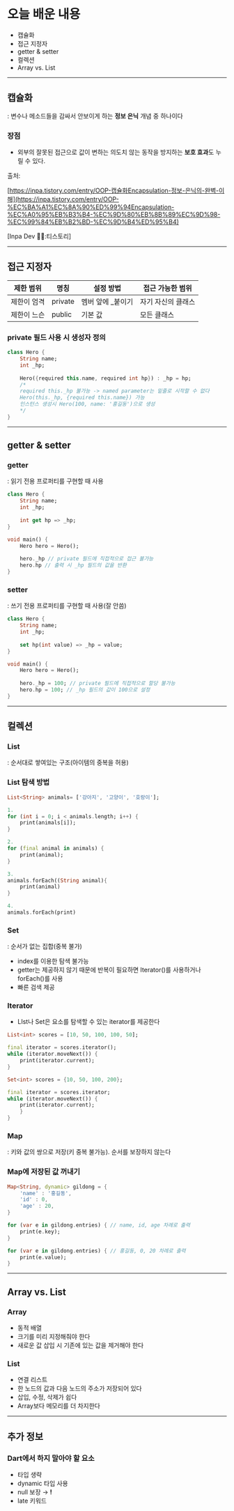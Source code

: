 # 오늘 배운 내용

- 캡슐화
- 접근 지정자
- getter & setter
- 컬렉션
- Array vs. List

---

## 캡슐화

: 변수나 메소드들을 감싸서 안보이게 하는 **정보 은닉** 개념 중 하나이다

### 장점

- 외부의 잘못된 접근으로 값이 변하는 의도치 않는 동작을 방지하는 **보호 효과**도 누릴 수 있다.

출처:

[https://inpa.tistory.com/entry/OOP-캡슐화Encapsulation-정보-은닉의-완벽-이해](https://inpa.tistory.com/entry/OOP-%EC%BA%A1%EC%8A%90%ED%99%94Encapsulation-%EC%A0%95%EB%B3%B4-%EC%9D%80%EB%8B%89%EC%9D%98-%EC%99%84%EB%B2%BD-%EC%9D%B4%ED%95%B4)

[Inpa Dev 👨‍💻:티스토리]

---

## 접근 지정자

| 제한 범위 | 명칭 | 설정 방법 | 접근 가능한 범위 |
| --- | --- | --- | --- |
| 제한이 엄격 | private | 멤버 앞에 _붙이기 | 자기 자신의 클래스 |
| 제한이 느슨 | public | 기본 값 | 모든 클래스 |

### private 필드 사용 시 생성자 정의

```dart
class Hero {
	String name;
	int _hp;
	
	Hero({required this.name, required int hp}) : _hp = hp;
	/* 
	required this._hp 불가능 -> named parameter는 밑줄로 시작할 수 없다
	Hero(this._hp, {required this.name}) 가능
	인스턴스 생성시 Hero(100, name: '홍길동')으로 생성
	*/
}
```

---

## getter & setter

### getter

: 읽기 전용 프로퍼티를 구현할 때 사용

```dart
class Hero {
	String name;
	int _hp;
	
	int get hp => _hp;
}

void main() {
	Hero hero = Hero();
	
	hero._hp // private 필드에 직접적으로 접근 불가능
	hero.hp // 출력 시 _hp 필드의 값을 반환
}
```

### setter

: 쓰기 전용 프로퍼티를 구현할 때 사용(잘 안씀)

```dart
class Hero {
	String name;
	int _hp;
	
	set hp(int value) => _hp = value;
}

void main() {
	Hero hero = Hero();
	
	hero._hp = 100; // private 필드에 직접적으로 할당 불가능
	hero.hp = 100; // _hp 필드의 값이 100으로 설정
}
```

---

## 컬렉션

### List

: 순서대로 쌓여있는 구조(아이템의 중복을 허용)

### List 탐색 방법

```dart
List<String> animals= ['강아지', '고양이', '호랑이'];

1. 
for (int i = 0; i < animals.length; i++) {
	print(animals[i]); 
}

2.
for (final animal in animals) {
	print(animal);
}

3.
animals.forEach((String animal){
	print(animal)
}

4.
animals.forEach(print)
```

### Set

: 순서가 없는 집합(중복 불가)

- index를 이용한 탐색 불가능
- getter는 제공하지 않기 때문에 반복이 필요하면 Iterator()를 사용하거나 forEach()를 사용
- 빠른 검색 제공

### Iterator

- LIst나 Set은 요소를 탐색할 수 있는 iterator를 제공한다

```dart
List<int> scores = [10, 50, 100, 100, 50];

final iterator = scores.iterator();
while (iterator.moveNext()) {
	print(iterator.current);
}

Set<int> scores = {10, 50, 100, 200};

final iterator = scores.iterator;
while (iterator.moveNext()) {
	print(iterator.current);
	}
}
```

### Map

: 키와 값의 쌍으로 저장(키 중복 불가능). 순서를 보장하지 않는다

### Map에 저장된 값 꺼내기

```dart
Map<String, dynamic> gildong = {
	'name' : '홍길동',
	'id' : 0,
	'age' : 20,
}

for (var e in gildong.entries) { // name, id, age 차례로 출력
	print(e.key); 
}

for (var e in gildong.entries) { // 홍길동, 0, 20 차례로 출력
	print(e.value);
}
```

---

## Array vs. List

### Array

- 동적 배열
- 크기를 미리 지정해줘야 한다
- 새로운 값 삽입 시 기존에 있는 값을 제거해야 한다

### List

- 연결 리스트
- 한 노드의 값과 다음 노드의 주소가 저장되어 있다
- 삽입, 수정, 삭제가 쉽다
- Array보다 메모리를 더 차지한다

---

## 추가 정보

### Dart에서 하지 말아야 할 요소

- 타입 생략
- dynamic 타입 사용
- null 보장 → **!**
- late 키워드